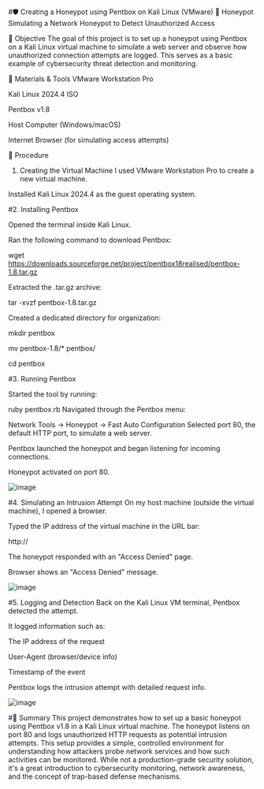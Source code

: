 
#🛡️ Creating a Honeypot using Pentbox on Kali Linux (VMware)
📌 Honeypot
Simulating a Network Honeypot to Detect Unauthorized Access

🎯 Objective
The goal of this project is to set up a honeypot using Pentbox on a Kali Linux virtual machine to simulate a web server and observe how unauthorized connection attempts are logged. This serves as a basic example of cybersecurity threat detection and monitoring.

🧰 Materials & Tools
VMware Workstation Pro

Kali Linux 2024.4 ISO

Pentbox v1.8

Host Computer (Windows/macOS)

Internet Browser (for simulating access attempts)

🧪 Procedure
1. Creating the Virtual Machine
I used VMware Workstation Pro to create a new virtual machine.

Installed Kali Linux 2024.4 as the guest operating system.

#2. Installing Pentbox

Opened the terminal inside Kali Linux.

Ran the following command to download Pentbox:

wget https://downloads.sourceforge.net/project/pentbox18realised/pentbox-1.8.tar.gz

Extracted the .tar.gz archive:

tar -xvzf pentbox-1.8.tar.gz

Created a dedicated directory for organization:

mkdir pentbox

mv pentbox-1.8/* pentbox/

cd pentbox

#3. Running Pentbox
   
Started the tool by running:

ruby pentbox.rb
Navigated through the Pentbox menu:

Network Tools → Honeypot → Fast Auto Configuration
Selected port 80, the default HTTP port, to simulate a web server.

Pentbox launched the honeypot and began listening for incoming connections.


Honeypot activated on port 80.

![image](https://github.com/user-attachments/assets/9a6df9f0-69b6-430a-9939-62ef2e6b76bd)


#4. Simulating an Intrusion Attempt
On my host machine (outside the virtual machine), I opened a browser.

Typed the IP address of the virtual machine in the URL bar:

http://<your-vm-ip-address>

The honeypot responded with an "Access Denied" page.


Browser shows an "Access Denied" message.

![image](https://github.com/user-attachments/assets/65ddbeb9-aa9f-48e1-ab30-16ec51b40c77)


#5. Logging and Detection
Back on the Kali Linux VM terminal, Pentbox detected the attempt.

It logged information such as:

The IP address of the request

User-Agent (browser/device info)

Timestamp of the event


Pentbox logs the intrusion attempt with detailed request info.

![image](https://github.com/user-attachments/assets/38c88f92-8961-46db-9ab0-8f6b698764ac)


#📝 Summary
This project demonstrates how to set up a basic honeypot using Pentbox v1.8 in a Kali Linux virtual machine. The honeypot listens on port 80 and logs unauthorized HTTP requests as potential intrusion attempts. This setup provides a simple, controlled environment for understanding how attackers probe network services and how such activities can be monitored. While not a production-grade security solution, it's a great introduction to cybersecurity monitoring, network awareness, and the concept of trap-based defense mechanisms.
